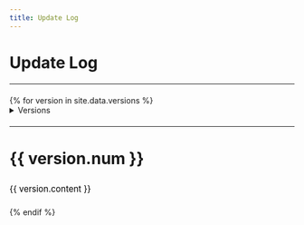 ```yaml
---
title: Update Log
---
```

<style type="text/css">
.text{
  line-height: 35px;
  font-size: 15px;
  color:black;
  text-align: left;
}
hr{
  margin: 20px auto
}
</style>
<h1 style="text-align: left">Update Log</h1>
<hr>
{% for version in site.data.versions %}
<details>
<summary>Versions</summary>
<ul>
  <li><p class="text"><a href="/update-log/#{{ version.code }}">{{ version.num }}</a></p></li>
</ul>
</details>
<hr>
<h1 style="text-align: left" id="{{ version.code }}">{{ version.num }}</h1>
<p class="text">{{ version.content }}</p>
{% endif %}
